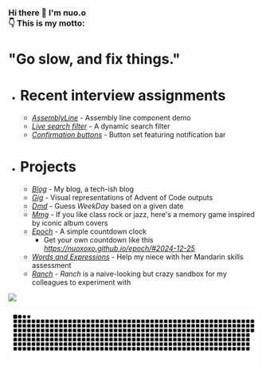 ### Hi there 👋 I'm nuo.o <br>👇 This is my motto: 
# "Go slow, and fix things."

- # Recent interview assignments
  - *[AssemblyLine](nuoxoxo.github.io/interview_react_assembly_line)* - Assembly line component demo
  - *[Live search filter](https://nuoxoxo.github.io/interview_react_search_filter)* - A dynamic search filter 
  - *[Confirmation buttons](https://nuoxoxo.github.io/interview_react_confirmation_component)* - Button set featuring notification bar 
- # Projects
  - *[Blog](https://geocities-nine.vercel.app)* - My blog, a tech-ish blog
  - *[Gig](https://nuoxoxo.github.io/gig)* - Visual representations of Advent of Code outputs 
  - *[Dmd](https://nuoxoxo.github.io/dmd)* - Guess *WeekDay* based on a given date
  - *[Mmg](https://nuoxoxo.github.io/mmg)* - If you like class rock or jazz, here's a memory game inspired by iconic album covers
  - *[Epoch](https://nuoxoxo.github.io/epoch)* - A simple countdown clock
    - Get your own countdown like this \
  *https://nuoxoxo.github.io/epoch/#2024-12-25*
  - *[Words and Expressions](https://nuoxoxo.github.io/words_and_expressions)* - Help my niece with her Mandarin skills assessment
  - *[Ranch](https://nuoxoxo.github.io/ranch)* - *Ranch* is a naive-looking but crazy sandbox for my colleagues to experiment with 

![](https://github-readme-stats.vercel.app/api/top-langs/?username=nuoxoxo&layout=compact&hide=roff,html&langs_count=32)

![](https://github.com/nuoxoxo/nuoxoxo/blob/main/.github/assets/snake_on_purple_svg.svg)

